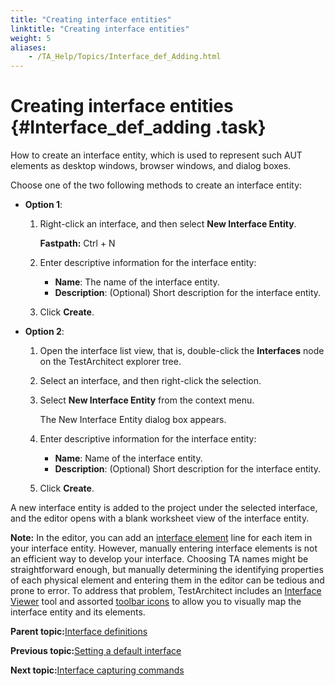 ```yaml
--- 
title: "Creating interface entities"
linktitle: "Creating interface entities"
weight: 5
aliases: 
    - /TA_Help/Topics/Interface_def_Adding.html
---
```

# Creating interface entities {#Interface_def_adding .task}

How to create an interface entity, which is used to represent such AUT elements as desktop windows, browser windows, and dialog boxes.

Choose one of the two following methods to create an interface entity:

-   **Option 1**:

    1.  Right-click an interface, and then select **New Interface Entity**.

        **Fastpath:** Ctrl + N

    2.  Enter descriptive information for the interface entity:

        -   **Name**: The name of the interface entity.
        -   **Description**: \(Optional\) Short description for the interface entity.
    3.  Click **Create**.

-   **Option 2**:

    1.  Open the interface list view, that is, double-click the **Interfaces** node on the TestArchitect explorer tree.

    2.  Select an interface, and then right-click the selection.

    3.  Select **New Interface Entity** from the context menu.

        The New Interface Entity dialog box appears.

    4.  Enter descriptive information for the interface entity:

        -   **Name**: Name of the interface entity.
        -   **Description**: \(Optional\) Short description for the interface entity.
    5.  Click **Create**.


A new interface entity is added to the project under the selected interface, and the editor opens with a blank worksheet view of the interface entity.

**Note:** In the editor, you can add an [interface element](../../TA_Automation/Topics/bia_interface_element.html) line for each item in your interface entity. However, manually entering interface elements is not an efficient way to develop your interface. Choosing TA names might be straightforward enough, but manually determining the identifying properties of each physical element and entering them in the editor can be tedious and prone to error. To address that problem, TestArchitect includes an [Interface Viewer](Interface_def_Viewer.html) tool and assorted [toolbar icons](Interface_def_client_interface_tool.html) to allow you to visually map the interface entity and its elements.

**Parent topic:**[Interface definitions](../../TA_Help/Topics/Interface_def.html)

**Previous topic:**[Setting a default interface](../../TA_Help/Topics/Interface_def_set_default_interface.html)

**Next topic:**[Interface capturing commands](../../TA_Help/Topics/Interface_def_client_interface_tool.html)

